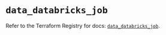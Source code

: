 # `data_databricks_job`

Refer to the Terraform Registry for docs: [`data_databricks_job`](https://registry.terraform.io/providers/databricks/databricks/1.33.0/docs/data-sources/job).
